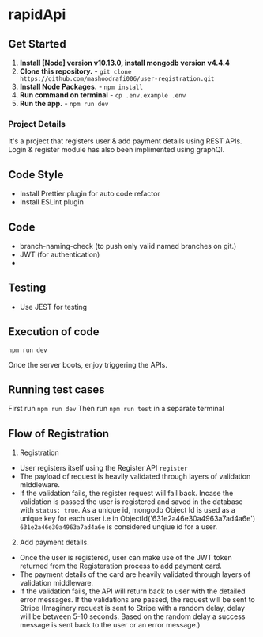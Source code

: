 # rapidApi

## Get Started

1. **Install [Node] version v10.13.0,  install mongodb version v4.4.4**
2. **Clone this repository.** - `git clone https://github.com/mashoodrafi006/user-registration.git`
3. **Install Node Packages.** - `npm install`
4. **Run command on terminal** - `cp .env.example .env`
5. **Run the app.** - `npm run dev`

### Project Details

It's a project that registers user & add payment details using REST APIs. 
Login & register module has also been implimented using graphQl.

## Code Style

-   Install Prettier plugin for auto code refactor
-   Install ESLint plugin

## Code
-   branch-naming-check (to push only valid named branches on git.)
-   JWT (for authentication)
- 

## Testing

-   Use JEST for testing


## Execution of code
`npm run dev`

Once the server boots, enjoy triggering the APIs.

## Running test cases
First run `npm run dev`
Then run `npm run test` in a separate terminal

## Flow of Registration

1) Registration
- User registers itself using the Register API `register`
- The payload of request is heavily validated through layers of validation middleware.
- If the validation fails, the register request will fail back. Incase the validation is passed the user is registered and saved in the database with `status: true`. As a unique id, mongodb Object Id is used as a unique key for each user i.e in
ObjectId('631e2a46e30a4963a7ad4a6e') `631e2a46e30a4963a7ad4a6e` is considered unqiue id for a user.

2) Add payment details.
- Once the user is registered, user can make use of the JWT token returned from the Registeration process to add payment card.
- The payment details of the card are heavily validated through layers of validation middleware.
- If the validation fails, the API will return back to user with the detailed error messages. If the validations are passed, the request will be sent to Stripe (Imaginery request is sent to Stripe with a random delay, delay will be between 5-10 seconds. Based on the random delay a success message is sent back to the user or an error message.)

